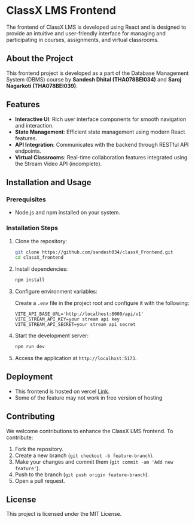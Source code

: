 # ClassX LMS Frontend

The frontend of ClassX LMS is developed using React and is designed to provide an intuitive and user-friendly interface for managing and participating in courses, assignments, and virtual classrooms.
## About the Project

This frontend project is developed as a part of the Database Management System (DBMS) course by **Sandesh Dhital (THA078BEI034)** and **Saroj Nagarkoti (THA078BEI039)**.

## Features
- **Interactive UI**: Rich user interface components for smooth navigation and interaction.
- **State Management**: Efficient state management using modern React features.
- **API Integration**: Communicates with the backend through RESTful API endpoints.
- **Virtual Classrooms**: Real-time collaboration features integrated using the Stream Video API (incomplete).

## Installation and Usage

### Prerequisites

- Node.js and npm installed on your system.

### Installation Steps

1. Clone the repository:

   ```sh
   git clone https://github.com/sandesh034/classX_Frontend.git
   cd classX_frontend
   ```

2. Install dependencies:

   ```sh
   npm install
   ```

3. Configure environment variables:

   Create a `.env` file in the project root and configure it with the following:

   ```
   VITE_API_BASE_URL='http://localhost:8000/api/v1'
   VITE_STREAM_API_KEY=your stream api key
   VITE_STREAM_API_SECRET=your stream api secret
   ```

4. Start the development server:

   ```sh
   npm run dev
   ```

5. Access the application at `http://localhost:5173`.

## Deployment
   - This frontend is hosted on vercel [Link](https://class-x-frontend.vercel.app/).
   - Some of the feature may not work in free version of hosting



## Contributing

We welcome contributions to enhance the ClassX LMS frontend. To contribute:

1. Fork the repository.
2. Create a new branch (`git checkout -b feature-branch`).
3. Make your changes and commit them (`git commit -am 'Add new feature'`).
4. Push to the branch (`git push origin feature-branch`).
5. Open a pull request.

## License

This project is licensed under the MIT License.



